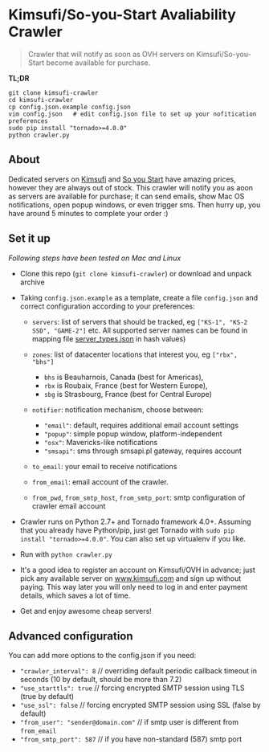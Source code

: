 Kimsufi/So-you-Start Avaliability Crawler
============================

> Crawler that will notify as soon as OVH servers on Kimsufi/So-you-Start become available for purchase.

**TL;DR**

    git clone kimsufi-crawler
    cd kimsufi-crawler
    cp config.json.example config.json
    vim config.json   # edit config.json file to set up your nofitication preferences
    sudo pip install "tornado>=4.0.0"
    python crawler.py

About
-----

Dedicated servers on [Kimsufi](http://www.kimsufi.com) and [So you Start](http://www.soyoustart.com) have amazing prices, however they are always out of stock. This crawler will notify you as aoon as servers are available for purchase; it can send emails, show Mac OS notifications, open popup windows, or even trigger sms. Then hurry up, you have around 5 minutes to complete your order :)

Set it up
---------

_Following steps have been tested on Mac and Linux_

- Clone this repo (`git clone kimsufi-crawler`) or download and unpack archive
- Taking `config.json.example` as a template, create a file `config.json` and correct configuration according to your preferences:
  - `servers`: list of servers that should be tracked, eg `["KS-1", "KS-2 SSD", "GAME-2"]` etc. All supported server names can be found in mapping file [server_types.json](/blob/master/server_types.json) in hash values)

  - `zones`: list of datacenter locations that interest you, eg `["rbx", "bhs"]`
    - `bhs` is Beauharnois, Canada (best for Americas),
    - `rbx` is Roubaix, France (best for Western Europe),
    - `sbg` is Strasbourg, France (best for Central Europe)

  - `notifier`: notification mechanism, choose between:
    - `"email"`: default, requires additional email account settings
    - `"popup"`: simple popup window, platform-independent
    - `"osx"`: Mavericks-like notifications
    - `"smsapi"`: sms through smsapi.pl gateway, requires account

  - `to_email`: your email to receive notifications
  - `from_email`: email account of the crawler.
  - `from_pwd`, `from_smtp_host`, `from_smtp_port`: smtp configuration of crawler email account

- Crawler runs on Python 2.7+ and Tornado framework 4.0+. Assuming that you already have Python/pip, just get Tornado with `sudo pip install "tornado>=4.0.0"`. You can also set up virtualenv if you like.
- Run with `python crawler.py`
- It's a good idea to register an account on Kimsufi/OVH in advance; just pick any available server on www.kimsufi.com and sign up without paying. This way later you will only need to log in and enter payment details, which saves a lot of time.
- Get and enjoy awesome cheap servers!


Advanced configuration
----------------------

You can add more options to the config.json if you need:

- `"crawler_interval": 8`    // overriding default periodic callback timeout in seconds (10 by default, should be more than 7.2)
- `"use_starttls": true` // forcing encrypted SMTP session using TLS (true by default)
- `"use_ssl": false` // forcing encrypted SMTP session using SSL (false by default)
- `"from_user": "sender@domain.com"`  // if smtp user is different from `from_email`
- `"from_smtp_port": 587` // if you have non-standard (587) smtp port
